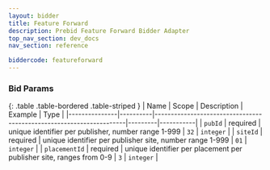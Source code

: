 ```yaml
---
layout: bidder
title: Feature Forward
description: Prebid Feature Forward Bidder Adapter
top_nav_section: dev_docs
nav_section: reference

biddercode: featureforward
---
```


### Bid Params

{: .table .table-bordered .table-striped }
| Name          | Scope    | Description                                                         | Example | Type      |
|---------------|----------|---------------------------------------------------------------------|---------|-----------|
| `pubId`       | required | unique identifier per publisher, number range 1-999                 | `32`    | `integer` |
| `siteId`      | required | unique identifier per publisher site, number range 1-999            | `01`    | `integer` |
| `placementId` | required | unique identifier per placement per publisher site, ranges from 0-9 | `3`     | `integer` |
